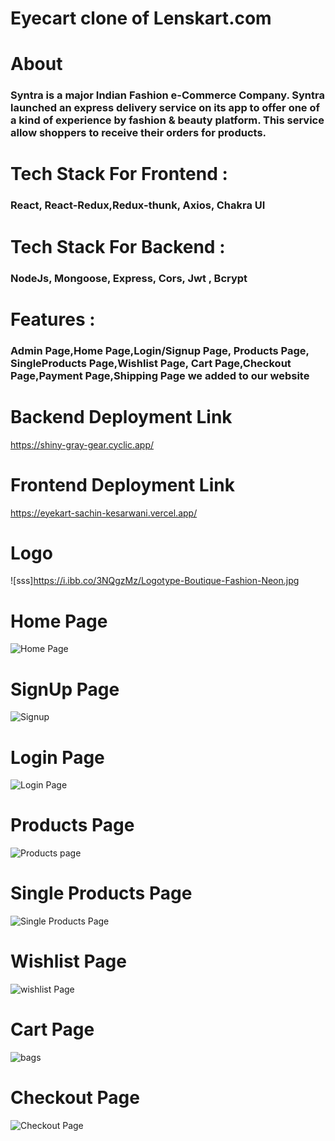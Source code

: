<h1>Eyecart clone of Lenskart.com</h1>

<h1>About</h1>

<h3>Syntra is a major Indian Fashion e-Commerce Company. Syntra launched an express delivery service on its app to offer one of a kind of experience by fashion & beauty platform. This service allow shoppers to receive their orders for products.</h3>


<h1>Tech Stack For Frontend :</h1> <h3>React, React-Redux,Redux-thunk, Axios, Chakra UI</h3>

<h1>Tech Stack For Backend :</h1> <h3>NodeJs, Mongoose, Express, Cors, Jwt , Bcrypt</h3>

<h1>Features :</h1> <h3>Admin Page,Home Page,Login/Signup Page, Products Page, SingleProducts Page,Wishlist Page, Cart Page,Checkout Page,Payment Page,Shipping Page  we added to our website</h3>

<h1>Backend Deployment Link </h1>

https://shiny-gray-gear.cyclic.app/


<h1>Frontend Deployment Link </h1>

https://eyekart-sachin-kesarwani.vercel.app/


<h1>Logo</h1>

![sss]https://i.ibb.co/3NQgzMz/Logotype-Boutique-Fashion-Neon.jpg


<h1>Home Page</h1>

![Home Page](https://user-images.githubusercontent.com/110049484/221607896-5be7bcbf-4dfc-483a-be75-8f2042876b71.PNG)


<h1>SignUp Page</h1>


![Signup](https://user-images.githubusercontent.com/110049484/221609783-76412a0d-7d09-4980-847c-a3fb3af1130f.PNG)



<h1>Login Page</h1>

![Login Page](https://user-images.githubusercontent.com/110049484/221609576-a114c587-b5d9-42f7-b409-6d3809d16855.PNG)


<h1>Products Page</h1>

![Products page](https://user-images.githubusercontent.com/110049484/221613408-0da1e4b1-cc7b-4444-88f7-49311829c192.PNG)



<h1>Single Products Page</h1>

![Single Products Page](https://user-images.githubusercontent.com/110049484/221613627-48a56731-01dc-4d0e-9dcc-eb5b4e238f2a.PNG)



<h1>Wishlist Page</h1>

![wishlist Page](https://user-images.githubusercontent.com/110049484/221613776-575ab916-8872-491a-866f-0bb33aa1b268.PNG)



<h1>Cart Page</h1>


![bags](https://user-images.githubusercontent.com/110049484/221614176-7e6ab6c8-ffd3-4603-8308-854e35829813.PNG)




<h1>Checkout Page</h1>

![Checkout Page](https://user-images.githubusercontent.com/110049484/221614376-6c006498-f262-4134-a9ad-0892b17e3f79.PNG)






